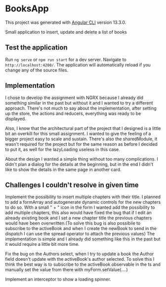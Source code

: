 # BooksApp

This project was generated with [Angular CLI](https://github.com/angular/angular-cli) version 13.3.0.

Small application to insert, update and delete a list of books

## Test the application

Run `ng serve` or `npm run start` for a dev server. Navigate to `http://localhost:4200/`. The application will automatically reload if you change any of the source files.

## Implementation

I chose to develop the assignment with NGRX because I already did something similar in the past but without it and I wanted to try a different approach.
There's not much to say about the implementation, after setting up the store, the actions and reducers, everything was ready to be displayed.

Also, I know that the architectural part of the project that I designed is a little bit an overkill for this small assignment. I wanted to give the feeling of a bigger project easy to scale and sustain. There's also the sharedModule, it wasn't required for the project but for the same reason as before I decided to put it, as well for the lazyLoading useless in this case.

About the design I wanted a simple thing without too many complications.
I didn't plan a dialog for the details at the beginning, but in the end I didn't like to show the details in the same page in another card.

## Challenges I couldn't resolve in given time

Implement the possibility to insert multiple chapters with their title. I planned to add a formArray and autogenerate dynamic controls for the new chapters to do so. With a small " + " icon in the form I wanted add the possibility to add multiple chapters, this also would have fixed the bug that if I edit an already existing book and I set a new chapter title the previous chapters would have been overwritten.(To solve this bug is also possibile to subscribe to the activeBook and when I create the newBook to send in the dispatch I can use the spread operator to attach the previous values)
The implementation is simple and I already did something like this in the past but it would require a little bit more time.

Fix the bug on the Authors select, when I try to update a book the Author field doesn't update with the activeBook's author selected. To solve this I think the best way is to subscribe to the activeBook observable in the ts and manually set the value from there with myForm.setValue(....)

Implement an interceptor to show a loading spinner.
